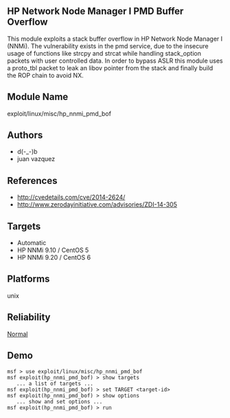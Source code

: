 ## HP Network Node Manager I PMD Buffer Overflow

This module exploits a stack buffer overflow in HP Network 
Node Manager I (NNMi). The vulnerability exists in the pmd 
service, due to the insecure usage of functions like strcpy 
and strcat while handling stack_option packets with user 
controlled data. In order to bypass ASLR this module uses a 
proto_tbl packet to leak an libov pointer from the stack and 
finally build the ROP chain to avoid NX.


## Module Name
exploit/linux/misc/hp_nnmi_pmd_bof

## Authors
* d(-_-)b
* juan vazquez


## References
* http://cvedetails.com/cve/2014-2624/
* http://www.zerodayinitiative.com/advisories/ZDI-14-305



## Targets
* Automatic
* HP NNMi 9.10 / CentOS 5
* HP NNMi 9.20 / CentOS 6


## Platforms
unix

## Reliability
[Normal](https://github.com/rapid7/metasploit-framework/wiki/Exploit-Ranking)

## Demo

```
msf > use exploit/linux/misc/hp_nnmi_pmd_bof
msf exploit(hp_nnmi_pmd_bof) > show targets
   ... a list of targets ...
msf exploit(hp_nnmi_pmd_bof) > set TARGET <target-id>
msf exploit(hp_nnmi_pmd_bof) > show options
   ... show and set options ...
msf exploit(hp_nnmi_pmd_bof) > run
```
    
    